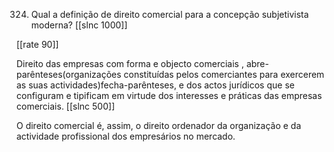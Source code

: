 324. Qual a definição de direito comercial para a concepção subjetivista moderna?
[[slnc 1000]]

[[rate 90]]

Direito das empresas com forma e objecto comerciais , abre-parênteses(organizações constituídas pelos comerciantes para exercerem as suas actividades)fecha-parênteses, e dos actos jurídicos que se configuram e tipificam em virtude dos interesses e práticas das empresas comerciais.
[[slnc 500]]

O direito comercial é, assim, o direito ordenador da organização e da actividade profissional dos empresários no mercado.
